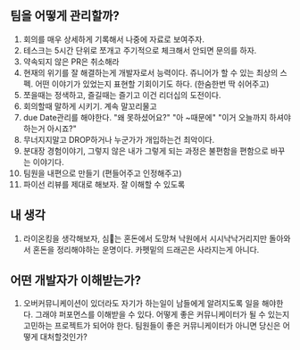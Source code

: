 ## 팀을 어떻게 관리할까?

1.  회의를 매우 상세하게 기록해서 나중에 자료로 보여주자.
2. 테스크는 5시간 단위로 쪼개고 주기적으로 체크해서 안되면 문의를 하자.
3. 약속되지 않은 PR은 취소해라
4. 현재의 위기를 잘 해결하는게 개발자로서 능력이다. 쥬니어가 할 수 있는 최상의 스펙. 어떤 이야기가 있었는지 표현할 기회이기도 하다. (한숨한번 딱 쉬어주고)
5. 쪼을때는 정색하고, 즐길때는 즐기고 이건 리더십의 도전이다.
6. 회의할때 말하게 시키기. 계속 말꼬리물고
7. due Date관리를 해야한다. "왜 못하셨어요?" "아 ~때문에" "이거 오늘까지 하셔야 하는거 아시죠?"
9. 무너지지말고 DROP하거나 누군가가 개입하는건 최악이다.
10. 분대장 경험이야기, 그렇지 않은 내가 그렇게 되는 과정은 불편함을 편함으로 바꾸는 이야기다.
11. 팀원을 내편으로 만들기 (편들어주고 인정해주고)
12. 파이선 리뷰를 제대로 해보자. 잘 이해할 수 있도록


## 내 생각
1. 라이온킹을 생각해보자, 심는 혼돈에서 도망쳐 낙원에서 시시낙낙거리지만 돌아와서 혼돈을 정리해야하는 운명이다. 카펫밑의 드래곤은 사라지는게 아니다.

## 어떤 개발자가 이해받는가?
1. 오버커뮤니케이션이 있더라도 자기가 하는일이 남들에게 알려지도록 일을 해야한다. 그래야 퍼포먼스를 이해받을 수 있다. 어떻게 좋은 커뮤니케이터가 될 수 있는지 고민하는 프로젝트가 되어야 한다. 팀원들이 좋은 커뮤니케이터가 아니면 당신은 어떻게 대처할것인가?
